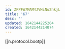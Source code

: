 ```yaml
---
id: ZFPFW7MAM4JVHiNu2hkjL
title: '67'
desc: ''
updated: 1642144225204
created: 1642144214074
---
```


[[n.protocol.bootp]]

